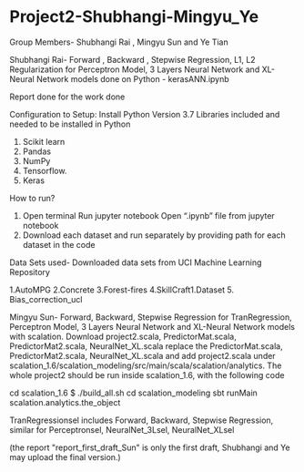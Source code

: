 # Project2-Shubhangi-Mingyu_Ye

Group Members- Shubhangi Rai , Mingyu Sun and Ye Tian

Shubhangi Rai-   Forward , Backward , Stepwise Regression, L1, L2 Regularization for Perceptron Model, 3 Layers Neural Network and XL-Neural Network models done on Python - kerasANN.ipynb

Report done for the work done

Configuration to Setup: 
Install Python Version 3.7 
Libraries included and needed to be installed in Python 
1. Scikit learn 
2. Pandas 
3. NumPy  
4. Tensorflow. 
5. Keras

How to run?

1. Open terminal Run jupyter notebook Open “.ipynb” file from jupyter notebook
2. Download each dataset and run separately by providing path for each dataset in the code

Data Sets used- Downloaded data sets from UCI Machine Learning Repository

1.AutoMPG 2.Concrete 3.Forest-fires 4.SkillCraft1.Dataset 5. Bias_correction_ucl


Mingyu Sun- Forward, Backward, Stepwise Regression for TranRegression, Perceptron Model, 3 Layers Neural Network and XL-Neural Network models with scalation.
Download project2.scala, PredictorMat.scala, PredictorMat2.scala, NeuralNet_XL.scala replace the PredictorMat.scala, PredictorMat2.scala, NeuralNet_XL.scala and add project2.scala under scalation_1.6/scalation_modeling/src/main/scala/scalation/analytics. The whole project2 should be run inside scalation_1.6, with the following code

cd scalation_1.6 $ ./build_all.sh cd scalation_modeling sbt runMain scalation.analytics.the_object

TranRegressionsel includes Forward, Backward, Stepwise Regression, similar for Perceptronsel, NeuralNet_3Lsel, NeuralNet_XLsel

(the report "report_first_draft_Sun" is only the first draft, Shubhangi and Ye may upload the final version.)






